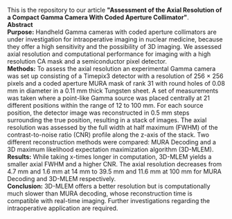 This is the repository to our article **"Assessment of the Axial Resolution of a Compact Gamma Camera With Coded Aperture Collimator"**. \
**Abstract**\
**Purpose:** Handheld Gamma cameras with coded aperture collimators are under investigation for intraoperative imaging in nuclear medicine, because they offer a high sensitivity and the possibility of 3D imaging. We assessed axial resolution and computational performance for imaging with a high resolution CA mask and a semiconductor pixel detector.\
**Methods:** To assess the axial resolution an experimental Gamma camera was set up consisting of a Timepix3 detector with a resolution of 256 × 256 pixels and a coded aperture MURA mask of rank 31 with round holes of 0.08 mm in diameter in a 0.11 mm thick Tungsten sheet. A set of measurements was taken where a point-like Gamma source was placed centrally at 21 different positions within the range of 12 to 100 mm. For each source position, the detector image was reconstructed in 0.5 mm steps surrounding the true position, resulting in a stack of images. The axial resolution was assessed by the full width at half maximum (FWHM) of the contrast-to-noise ratio (CNR) profile along the z-axis of the stack. Two different reconstruction methods were compared: MURA Decoding and a 3D maximum likelihood expectation maximization algorithm (3D-MLEM). \
**Results:** While taking x-times longer in computation, 3D-MLEM yields a smaller axial FWHM and a higher CNR. The axial resolution decreases from 4.7 mm and 1.6 mm at 14 mm to 39.5 mm and 11.6 mm at 100 mm for MURA Decoding and 3D-MLEM respectively. \
**Conclusion:** 3D-MLEM offers a better resolution but is computationally much slower than MURA decoding, whose reconstruction time is compatible with real-time imaging. Further investigations regarding the intraoperative application are required.
